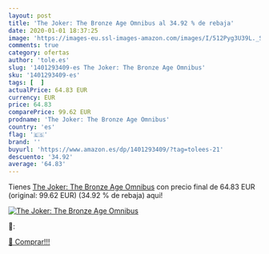 ```yaml
---
layout: post
title: 'The Joker: The Bronze Age Omnibus al 34.92 % de rebaja'
date: 2020-01-01 18:37:25
image: 'https://images-eu.ssl-images-amazon.com/images/I/512Pyg3U39L._SL400_.jpg'
comments: true
category: ofertas
author: 'tole.es'
slug: '1401293409-es The Joker: The Bronze Age Omnibus'
sku: '1401293409-es'
tags: [  ]
actualPrice: 64.83 EUR
currency: EUR
price: 64.83
comparePrice: 99.62 EUR
prodname: 'The Joker: The Bronze Age Omnibus'
country: 'es'
flag: '🇪🇸'
brand: ''
buyurl: 'https://www.amazon.es/dp/1401293409/?tag=tolees-21'
descuento: '34.92'
average: '64.83'
---
```


Tienes [The Joker: The Bronze Age Omnibus](https://www.amazon.es/dp/1401293409/?tag=tolees-21) con precio final de  64.83 EUR (original: 99.62 EUR) (34.92 %  de rebaja) aqui!

[![The Joker: The Bronze Age Omnibus](https://images-eu.ssl-images-amazon.com/images/I/512Pyg3U39L._SL400_.jpg)](https://www.amazon.es/dp/1401293409/?tag=tolees-21)

🔎:


[🛒 Comprar!!!](https://www.amazon.es/dp/1401293409/?tag=tolees-21)
